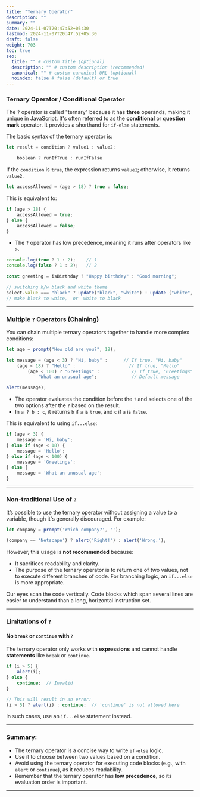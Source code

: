 ```yaml
---
title: "Ternary Operator"
description: ""
summary: ""
date: 2024-11-07T20:47:52+05:30
lastmod: 2024-11-07T20:47:52+05:30
draft: false
weight: 703
toc: true
seo:
  title: "" # custom title (optional)
  description: "" # custom description (recommended)
  canonical: "" # custom canonical URL (optional)
  noindex: false # false (default) or true
---
```



### **Ternary Operator / Conditional Operator**

The `?` operator is called "ternary" because it has **three** operands, making it unique in JavaScript. It's often referred to as the **conditional** or **question mark** operator. It provides a shorthand for `if-else` statements.

The basic syntax of the ternary operator is:
```js
let result = condition ? value1 : value2;

	boolean ? runIfTrue : runIfFalse
```
If the `condition` is `true`, the expression returns `value1`; otherwise, it returns `value2`.


```js
let accessAllowed = (age > 18) ? true : false;
```
This is equivalent to:
```js
if (age > 18) {
	accessAllowed = true;
} else {
	accessAllowed = false;
}
```

- The `?` operator has low precedence, meaning it runs after operators like `>`.


```js
console.log(true ? 1 : 2);    // 1
console.log(false ? 1 : 2);   // 2
```

```js
const greeting = isBirthday ? "Happy birthday" : "Good morning";
```

```js
// switching b/w black and white theme
select.value === "black" ? update("black", "white") : update ("white", "black");
// make black to white,  or  white to black
```
---

### **Multiple `?` Operators (Chaining)**

You can chain multiple ternary operators together to handle more complex conditions:

```js
let age = prompt("How old are you?", 18);

let message = (age < 3) ? "Hi, baby" :      // If true, "Hi, baby"
	(age < 18) ? "Hello" :                    // If true, "Hello"
		(age < 100) ? "Greetings" :            // If true, "Greetings"
			"What an unusual age";             // Default message

alert(message);
```

- The operator evaluates the condition before the `?` and selects one of the two options after the `?` based on the result.
- In `a ? b : c`, it returns `b` if `a` is `true`, and `c` if `a` is `false`.


This is equivalent to using `if...else`:
```js
if (age < 3) {
	message = 'Hi, baby';
} else if (age < 18) {
	message = 'Hello';
} else if (age < 100) {
	message = 'Greetings';
} else {
	message = 'What an unusual age';
}
```

---

### **Non-traditional Use of `?`**

It’s possible to use the ternary operator without assigning a value to a variable, though it's generally discouraged. For example:

```js
let company = prompt('Which company?', '');

(company == 'Netscape') ? alert('Right!') : alert('Wrong.');
```

However, this usage is **not recommended** because:

- It sacrifices readability and clarity.
- The purpose of the ternary operator is to return one of two values, not to execute different branches of code. For branching logic, an `if...else` is more appropriate.

Our eyes scan the code vertically. Code blocks which span several lines are easier to understand than a long, horizontal instruction set.

---

### **Limitations of `?`**

#### **No `break` or `continue` with `?`**

The ternary operator only works with **expressions** and cannot handle **statements** like `break` or `continue`.

```js
if (i > 5) {
	alert(i);
} else {
	continue;  // Invalid
}

// This will result in an error:
(i > 5) ? alert(i) : continue;  // 'continue' is not allowed here
```

In such cases, use an `if...else` statement instead.

---

### **Summary:**

- The ternary operator is a concise way to write `if-else` logic.
- Use it to choose between two values based on a condition.
- Avoid using the ternary operator for executing code blocks (e.g., with `alert` or `continue`), as it reduces readability.
- Remember that the ternary operator has **low precedence**, so its evaluation order is important.

---
